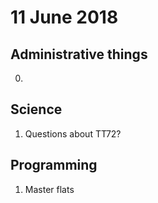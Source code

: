 # 11 June 2018

## Administrative things

0.

## Science

1. Questions about TT72?

## Programming

1. Master flats

